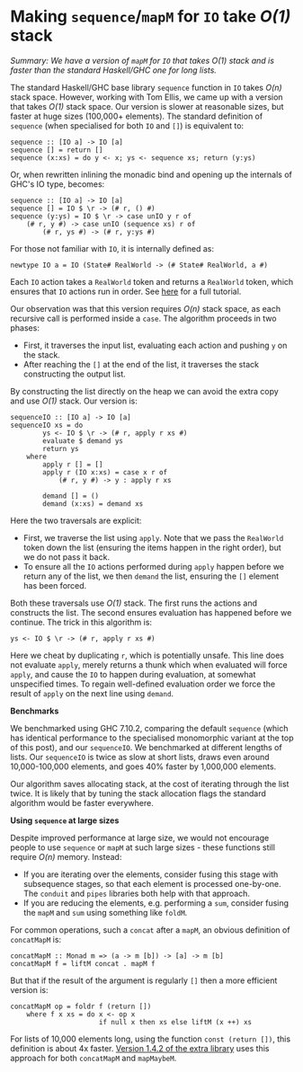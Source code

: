 # Making `sequence`/`mapM` for `IO` take _O(1)_ stack

_Summary: We have a version of `mapM` for `IO` that takes _O(1)_ stack and is faster than the standard Haskell/GHC one for long lists._

The standard Haskell/GHC base library `sequence` function in `IO` takes _O(n)_ stack space. However, working with Tom Ellis, we came up with a version that takes _O(1)_ stack space. Our version is slower at reasonable sizes, but faster at huge sizes (100,000+ elements). The standard definition of `sequence` (when specialised for both `IO` and `[]`) is equivalent to:

    sequence :: [IO a] -> IO [a]
    sequence [] = return []
    sequence (x:xs) = do y <- x; ys <- sequence xs; return (y:ys)

Or, when rewritten inlining the monadic bind and opening up the internals of GHC's IO type, becomes:

    sequence :: [IO a] -> IO [a]
    sequence [] = IO $ \r -> (# r, () #)
    sequence (y:ys) = IO $ \r -> case unIO y r of
        (# r, y #) -> case unIO (sequence xs) r of
            (# r, ys #) -> (# r, y:ys #)

For those not familiar with `IO`, it is internally defined as:

    newtype IO a = IO (State# RealWorld -> (# State# RealWorld, a #)

Each `IO` action takes a `RealWorld` token and returns a `RealWorld` token, which ensures that `IO` actions run in order. See [here](http://blog.ezyang.com/2011/05/unraveling-the-mystery-of-the-io-monad/) for a full tutorial.

Our observation was that this version requires _O(n)_ stack space, as each recursive call is performed inside a `case`. The algorithm proceeds in two phases:

* First, it traverses the input list, evaluating each action and pushing `y` on the stack.
* After reaching the `[]` at the end of the list, it traverses the stack constructing the output list.

By constructing the list directly on the heap we can avoid the extra copy and use _O(1)_ stack. Our version is:

    sequenceIO :: [IO a] -> IO [a]
    sequenceIO xs = do
            ys <- IO $ \r -> (# r, apply r xs #)
            evaluate $ demand ys
            return ys
        where
            apply r [] = []
            apply r (IO x:xs) = case x r of
                (# r, y #) -> y : apply r xs

            demand [] = ()
            demand (x:xs) = demand xs

Here the two traversals are explicit:

* First, we traverse the list using `apply`. Note that we pass the `RealWorld` token down the list (ensuring the items happen in the right order), but we do not pass it back.
* To ensure all the `IO` actions performed during `apply` happen before we return any of the list, we then `demand` the list, ensuring the `[]` element has been forced.

Both these traversals use _O(1)_ stack. The first runs the actions and constructs the list. The second ensures evaluation has happened before we continue. The trick in this algorithm is:

    ys <- IO $ \r -> (# r, apply r xs #)

Here we cheat by duplicating `r`, which is potentially unsafe. This line does not evaluate `apply`, merely returns a thunk which when evaluated will force `apply`, and cause the `IO` to happen during evaluation, at somewhat unspecified times. To regain well-defined evaluation order we force the result of `apply` on the next line using `demand`.

**Benchmarks**

We benchmarked using GHC 7.10.2, comparing the default `sequence` (which has identical performance to the specialised monomorphic variant at the top of this post), and our `sequenceIO`. We benchmarked at different lengths of lists. Our `sequenceIO` is twice as slow at short lists, draws even around 10,000-100,000 elements, and goes 40% faster by 1,000,000 elements.

Our algorithm saves allocating stack, at the cost of iterating through the list twice. It is likely that by tuning the stack allocation flags the standard algorithm would be faster everywhere.

**Using `sequence` at large sizes**

Despite improved performance at large size, we would not encourage people to use `sequence` or `mapM` at such large sizes - these functions still require _O(n)_ memory. Instead:

* If you are iterating over the elements, consider fusing this stage with subsequence stages, so that each element is processed one-by-one. The `conduit` and `pipes` libraries both help with that approach.
* If you are reducing the elements, e.g. performing a `sum`, consider fusing the `mapM` and `sum` using something like `foldM`.

For common operations, such a `concat` after a `mapM`, an obvious definition of `concatMapM` is:

    concatMapM :: Monad m => (a -> m [b]) -> [a] -> m [b]
    concatMapM f = liftM concat . mapM f

But that if the result of the argument is regularly `[]` then a more efficient version is:

    concatMapM op = foldr f (return [])
        where f x xs = do x <- op x
                          if null x then xs else liftM (x ++) xs

For lists of 10,000 elements long, using the function `const (return [])`, this definition is about 4x faster. [Version 1.4.2 of the extra library](https://hackage.haskell.org/package/extra) uses this approach for both `concatMapM` and `mapMaybeM`.
